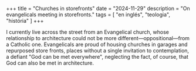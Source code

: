 +++
title = "Churches in storefronts"
date = "2024-11-29"
description = "On evangelicals meeting in storefronts."
tags = [
    "en inglés", "teologia", "história"
]
+++

I currently live across the street from an Evangelical church, whose relationship to architecture could not be more different—oppositional—from a Catholic one. Evangelicals are proud of housing churches in garages and repurposed store fronts, places without a single invitation to contemplation, a defiant "God can be met everywhere", neglecting the fact, of course, that God can also be met in architecture.
